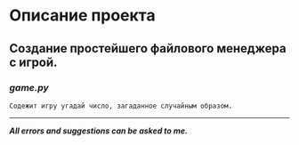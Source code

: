 # Описание проекта
Создание простейшего файлового менеджера с игрой.
---
### ***game.py***
    Содежит игру угадай число, загаданное случайным образом.
---

***All errors and suggestions can be asked to me.***